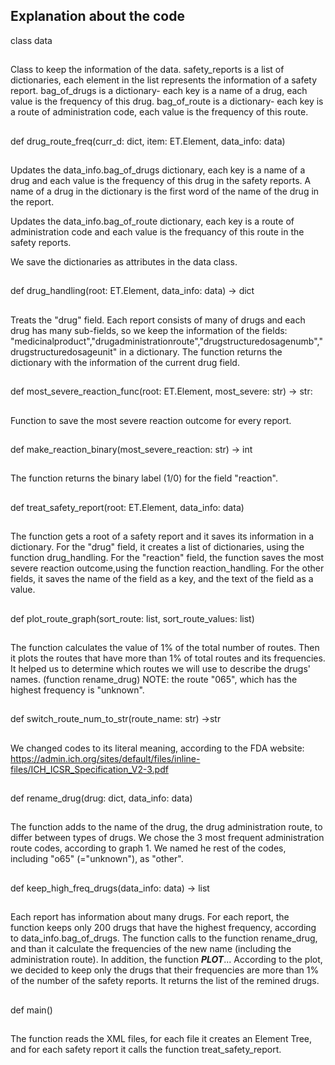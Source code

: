 ## Explanation about the code ##

class data
##
Class to keep the information of the data.
safety_reports is a list of dictionaries,
each element in the list represents the information of a safety report.
bag_of_drugs is a dictionary- each key is a name of a drug,
                            each value is the frequency of this drug.
bag_of_route is a dictionary- each key is a route of administration code,
                            each value is the frequency of this route.
##

def drug_route_freq(curr_d: dict, item: ET.Element, data_info: data)
##
Updates the data_info.bag_of_drugs dictionary, each key is a name of a drug
and each value is the frequency of this drug in the safety reports.
A name of a drug in the dictionary is the first word of the name of the drug in the report.

Updates the data_info.bag_of_route dictionary, each key is a route of administration code
and each value is the frequancy of this route in the safety reports.

We save the dictionaries as attributes in the data class.
##

def drug_handling(root: ET.Element, data_info: data) -> dict
##
Treats the "drug" field.
Each report consists of many of drugs and each drug has many sub-fields,
so we keep the information of the fields: "medicinalproduct","drugadministrationroute","drugstructuredosagenumb","drugstructuredosageunit" in a dictionary.
The function returns the dictionary with the information of the current drug field.
##

def most_severe_reaction_func(root: ET.Element, most_severe: str) -> str:
##
Function to save the most severe reaction outcome for every report.
##

def make_reaction_binary(most_severe_reaction: str) -> int
##
The function returns the binary label (1/0) for the field "reaction".
##

def treat_safety_report(root: ET.Element, data_info: data)
##
The function gets a root of a safety report and it saves its information in a dictionary.
For the "drug" field, it creates a list of dictionaries, using the function drug_handling.
For the "reaction" field, the function saves the most severe reaction outcome,using the function reaction_handling.
For the other fields, it saves the name of the field as a key,
and the text of the field as a value.
##

def plot_route_graph(sort_route: list, sort_route_values: list)
##
The function calculates the value of 1% of the total number of routes.
Then it plots the routes that have more than 1% of total routes and its frequencies.
It helped us to determine which routes we will use to describe the drugs' names. (function rename_drug)
NOTE: the route "065", which has the highest frequency is "unknown".
##

def switch_route_num_to_str(route_name: str) ->str
##
We changed codes to its literal meaning, according to the FDA website:
https://admin.ich.org/sites/default/files/inline-files/ICH_ICSR_Specification_V2-3.pdf
##

def rename_drug(drug: dict, data_info: data)
##
The function adds to the name of the drug, the drug administration route, to differ between types of drugs.
We chose the 3 most frequent administration route codes, according to graph 1.
We named he rest of the codes, including "o65" (="unknown"), as "other".
##

def keep_high_freq_drugs(data_info: data) -> list
##
Each report has information about many drugs.
For each report, the function keeps only 200 drugs that have the highest frequency, according to data_info.bag_of_drugs.
The function calls to the function rename_drug, and than it calculate the frequencies of the new name (including the administration route).
In addition, the function ***PLOT***...
According to the plot, we decided to keep only the drugs that their frequencies are more than 1% of the number of the safety reports.
It returns the list of the remined drugs.
##

def main()
##
The function reads the XML files, for each file it creates an Element Tree,
and for each safety report it calls the function treat_safety_report.
##
